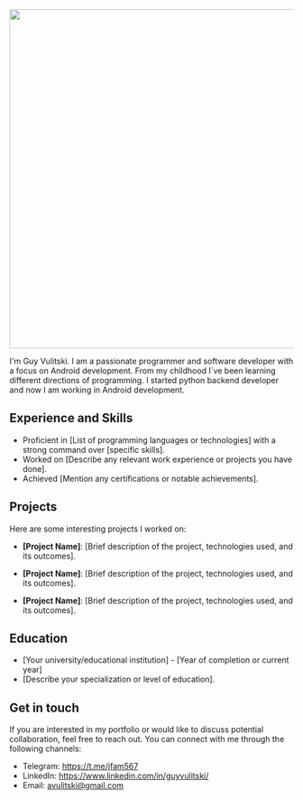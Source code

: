 <img src="" width="600">

I'm Guy Vulitski. I am a passionate programmer and software developer with a focus on Android development.
From my childhood I`ve been learning different directions of programming. I started python backend developer and now I am working
in Android development.

## Experience and Skills

- Proficient in [List of programming languages or technologies] with a strong command over [specific skills].
- Worked on [Describe any relevant work experience or projects you have done].
- Achieved [Mention any certifications or notable achievements].



## Projects

Here are some interesting projects I worked on:

- **[Project Name]**: [Brief description of the project, technologies used, and its outcomes].

- **[Project Name]**: [Brief description of the project, technologies used, and its outcomes].

- **[Project Name]**: [Brief description of the project, technologies used, and its outcomes].

## Education

- [Your university/educational institution] - [Year of completion or current year]
- [Describe your specialization or level of education].

## Get in touch

If you are interested in my portfolio or would like to discuss potential collaboration, feel free to reach out. You can connect with me through the following channels:

- Telegram: https://t.me/jfam567
- LinkedIn: https://www.linkedin.com/in/guyvulitski/
- Email: avulitski@gmail.com
